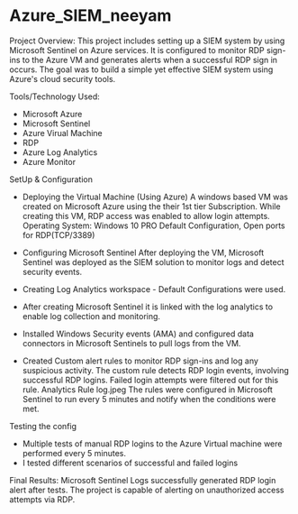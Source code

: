 # Azure_SIEM_neeyam

Project Overview:
This project includes setting up a SIEM system by using Microsoft Sentinel on Azure services. 
It is configured to monitor RDP sign-ins to the Azure VM and generates alerts when a successful RDP sign in occurs.
The goal was to build a simple yet effective SIEM system using Azure's cloud security tools.

Tools/Technology Used:
- Microsoft Azure
- Microsoft Sentinel
- Azure Virual Machine
- RDP
- Azure Log Analytics
- Azure Monitor

SetUp & Configuration 
- Deploying the Virtual Machine (Using Azure)
  A windows based VM was created on Microsoft Azure using the their 1st tier Subscription. While creating this VM, RDP access was enabled to allow login attempts.
  Operating System: Windows 10 PRO
  Default Configuration, Open ports for RDP(TCP/3389)

- Configuring Microsoft Sentinel
After deploying the VM, Microsoft Sentinel was deployed as the SIEM solution to monitor logs and detect security events.
- Creating Log Analytics workspace - Default Configurations were used. 
- After creating Microsoft Sentinel it is linked with the log analytics to enable log collection and monitoring.
- Installed Windows Security events (AMA) and configured data connectors in Microsoft Sentinels to pull logs from the VM.

- Created Custom alert rules to monitor RDP sign-ins and log any suspicious activity.
The custom rule detects RDP login events, involving successful RDP logins. Failed login attempts were filtered out for this rule.
Analytics Rule log.jpeg
The rules were configured in Microsoft Sentinel to run every 5 minutes and notify when the conditions were met.

Testing the config
- Multiple tests of manual RDP logins to the Azure Virtual machine were performed every 5 minutes.
- I tested different scenarios of successful and failed logins

Final Results:
Microsoft Sentinel Logs successfully generated RDP login alert after tests. 
The project is capable of alerting on unauthorized access attempts via RDP. 


